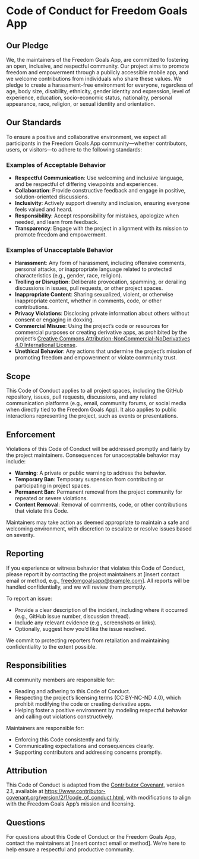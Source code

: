 # Code of Conduct for Freedom Goals App

## Our Pledge
We, the maintainers of the Freedom Goals App, are committed to fostering an open, inclusive, and respectful community. Our project aims to promote freedom and empowerment through a publicly accessible mobile app, and we welcome contributions from individuals who share these values. We pledge to create a harassment-free environment for everyone, regardless of age, body size, disability, ethnicity, gender identity and expression, level of experience, education, socio-economic status, nationality, personal appearance, race, religion, or sexual identity and orientation.

## Our Standards
To ensure a positive and collaborative environment, we expect all participants in the Freedom Goals App community—whether contributors, users, or visitors—to adhere to the following standards:

### Examples of Acceptable Behavior
- **Respectful Communication**: Use welcoming and inclusive language, and be respectful of differing viewpoints and experiences.
- **Collaboration**: Provide constructive feedback and engage in positive, solution-oriented discussions.
- **Inclusivity**: Actively support diversity and inclusion, ensuring everyone feels valued and heard.
- **Responsibility**: Accept responsibility for mistakes, apologize when needed, and learn from feedback.
- **Transparency**: Engage with the project in alignment with its mission to promote freedom and empowerment.

### Examples of Unacceptable Behavior
- **Harassment**: Any form of harassment, including offensive comments, personal attacks, or inappropriate language related to protected characteristics (e.g., gender, race, religion).
- **Trolling or Disruption**: Deliberate provocation, spamming, or derailing discussions in issues, pull requests, or other project spaces.
- **Inappropriate Content**: Sharing sexualized, violent, or otherwise inappropriate content, whether in comments, code, or other contributions.
- **Privacy Violations**: Disclosing private information about others without consent or engaging in doxxing.
- **Commercial Misuse**: Using the project’s code or resources for commercial purposes or creating derivative apps, as prohibited by the project’s [Creative Commons Attribution-NonCommercial-NoDerivatives 4.0 International License](https://creativecommons.org/licenses/by-nc-nd/4.0/).
- **Unethical Behavior**: Any actions that undermine the project’s mission of promoting freedom and empowerment or violate community trust.

## Scope
This Code of Conduct applies to all project spaces, including the GitHub repository, issues, pull requests, discussions, and any related communication platforms (e.g., email, community forums, or social media when directly tied to the Freedom Goals App). It also applies to public interactions representing the project, such as events or presentations.

## Enforcement
Violations of this Code of Conduct will be addressed promptly and fairly by the project maintainers. Consequences for unacceptable behavior may include:
- **Warning**: A private or public warning to address the behavior.
- **Temporary Ban**: Temporary suspension from contributing or participating in project spaces.
- **Permanent Ban**: Permanent removal from the project community for repeated or severe violations.
- **Content Removal**: Removal of comments, code, or other contributions that violate this Code.

Maintainers may take action as deemed appropriate to maintain a safe and welcoming environment, with discretion to escalate or resolve issues based on severity.

## Reporting
If you experience or witness behavior that violates this Code of Conduct, please report it by contacting the project maintainers at [insert contact email or method, e.g., freedomgoalsapp@example.com]. All reports will be handled confidentially, and we will review them promptly.

To report an issue:
- Provide a clear description of the incident, including where it occurred (e.g., GitHub issue number, discussion thread).
- Include any relevant evidence (e.g., screenshots or links).
- Optionally, suggest how you’d like the issue resolved.

We commit to protecting reporters from retaliation and maintaining confidentiality to the extent possible.

## Responsibilities
All community members are responsible for:
- Reading and adhering to this Code of Conduct.
- Respecting the project’s licensing terms (CC BY-NC-ND 4.0), which prohibit modifying the code or creating derivative apps.
- Helping foster a positive environment by modeling respectful behavior and calling out violations constructively.

Maintainers are responsible for:
- Enforcing this Code consistently and fairly.
- Communicating expectations and consequences clearly.
- Supporting contributors and addressing concerns promptly.

## Attribution
This Code of Conduct is adapted from the [Contributor Covenant](https://www.contributor-covenant.org), version 2.1, available at https://www.contributor-covenant.org/version/2/1/code_of_conduct.html, with modifications to align with the Freedom Goals App’s mission and licensing.

## Questions
For questions about this Code of Conduct or the Freedom Goals App, contact the maintainers at [insert contact email or method]. We’re here to help ensure a respectful and productive community.